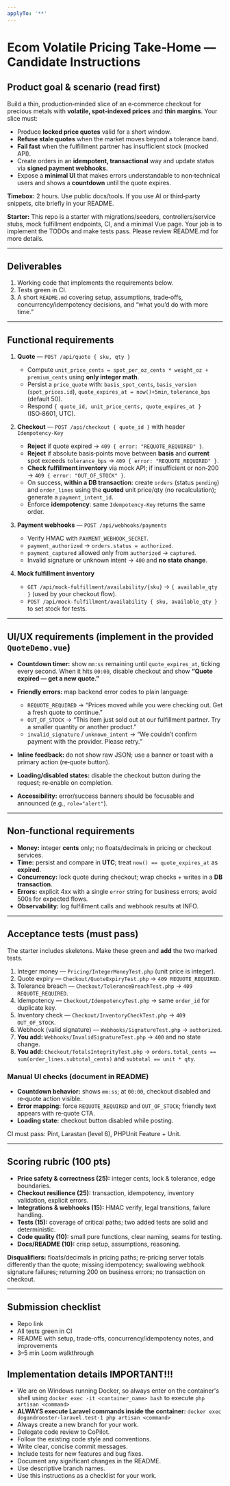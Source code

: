 ```yaml
---
applyTo: '**'
---
```

# Ecom Volatile Pricing Take‑Home — Candidate Instructions

## Product goal & scenario (read first)

Build a thin, production‑minded slice of an e‑commerce checkout for precious metals with **volatile, spot‑indexed prices** and **thin margins**. Your slice must:

- Produce **locked price quotes** valid for a short window.
- **Refuse stale quotes** when the market moves beyond a tolerance band.
- **Fail fast** when the fulfillment partner has insufficient stock (mocked API).
- Create orders in an **idempotent, transactional** way and update status via **signed payment webhooks**.
- Expose a **minimal UI** that makes errors understandable to non‑technical users and shows a **countdown** until the quote expires.

**Timebox:** 2 hours. Use public docs/tools. If you use AI or third‑party snippets, cite briefly in your README.

**Starter:** This repo is a starter with migrations/seeders, controllers/service stubs, mock fulfillment endpoints, CI, and a minimal Vue page. Your job is to implement the TODOs and make tests pass. Please review README.md for more details.

---

## Deliverables

1. Working code that implements the requirements below.
2. Tests green in CI.
3. A short `README.md` covering setup, assumptions, trade‑offs, concurrency/idempotency decisions, and “what you’d do with more time.”

---

## Functional requirements

1. **Quote** — `POST /api/quote { sku, qty }`

   - Compute `unit_price_cents = spot_per_oz_cents * weight_oz + premium_cents` using **only integer math**.
   - Persist a `price_quote` with: `basis_spot_cents`, `basis_version` (`spot_prices.id`), `quote_expires_at = now()+5min`, `tolerance_bps` (default 50).
   - Respond `{ quote_id, unit_price_cents, quote_expires_at }` (ISO‑8601, UTC).

2. **Checkout** — `POST /api/checkout { quote_id }` with header `Idempotency-Key`

   - **Reject** if quote expired → `409 { error: "REQUOTE_REQUIRED" }`.
   - **Reject** if absolute basis‑points move between **basis** and **current** spot exceeds `tolerance_bps` → `409 { error: "REQUOTE_REQUIRED" }`.
   - **Check fulfillment inventory** via mock API; if insufficient or non‑200 → `409 { error: "OUT_OF_STOCK" }`.
   - On success, **within a DB transaction**: create `orders` (status `pending`) and `order_lines` using the **quoted** unit price/qty (no recalculation); generate a `payment_intent_id`.
   - Enforce **idempotency**: same `Idempotency-Key` returns the same order.

3. **Payment webhooks** — `POST /api/webhooks/payments`

   - Verify HMAC with `PAYMENT_WEBHOOK_SECRET`.
   - `payment_authorized` → `orders.status = authorized`.
   - `payment_captured` allowed only from `authorized` → `captured`.
   - Invalid signature or unknown intent → `400` and **no state change**.

4. **Mock fulfillment inventory**

   - `GET /api/mock-fulfillment/availability/{sku}` → `{ available_qty }` (used by your checkout flow).
   - `POST /api/mock-fulfillment/availability { sku, available_qty }` to set stock for tests.

---

## UI/UX requirements (implement in the provided `QuoteDemo.vue`)

- **Countdown timer:** show `mm:ss` remaining until `quote_expires_at`, ticking every second. When it hits `00:00`, disable checkout and show **“Quote expired — get a new quote.”**
- **Friendly errors:** map backend error codes to plain language:

  - `REQUOTE_REQUIRED` → “Prices moved while you were checking out. Get a fresh quote to continue.”
  - `OUT_OF_STOCK` → “This item just sold out at our fulfillment partner. Try a smaller quantity or another product.”
  - `invalid_signature` / `unknown_intent` → “We couldn’t confirm payment with the provider. Please retry.”

- **Inline feedback:** do not show raw JSON; use a banner or toast with a primary action (re‑quote button).
- **Loading/disabled states:** disable the checkout button during the request; re‑enable on completion.
- **Accessibility:** error/success banners should be focusable and announced (e.g., `role="alert"`).

---

## Non‑functional requirements

- **Money:** integer **cents** only; no floats/decimals in pricing or checkout services.
- **Time:** persist and compare in **UTC**; treat `now() == quote_expires_at` as **expired**.
- **Concurrency:** lock quote during checkout; wrap checks + writes in a **DB transaction**.
- **Errors:** explicit 4xx with a single `error` string for business errors; avoid 500s for expected flows.
- **Observability:** log fulfillment calls and webhook results at INFO.

---

## Acceptance tests (must pass)

The starter includes skeletons. Make these green and **add** the two marked tests.

1. Integer money — `Pricing/IntegerMoneyTest.php` (unit price is integer).
2. Quote expiry — `Checkout/QuoteExpiryTest.php` → `409 REQUOTE_REQUIRED`.
3. Tolerance breach — `Checkout/ToleranceBreachTest.php` → `409 REQUOTE_REQUIRED`.
4. Idempotency — `Checkout/IdempotencyTest.php` → same `order_id` for duplicate key.
5. Inventory check — `Checkout/InventoryCheckTest.php` → `409 OUT_OF_STOCK`.
6. Webhook (valid signature) — `Webhooks/SignatureTest.php` → `authorized`.
7. **You add:** `Webhooks/InvalidSignatureTest.php` → `400` and no state change.
8. **You add:** `Checkout/TotalsIntegrityTest.php` → `orders.total_cents == sum(order_lines.subtotal_cents)` and `subtotal == unit * qty`.

### Manual UI checks (document in README)

- **Countdown behavior:** shows `mm:ss`; at `00:00`, checkout disabled and re‑quote action visible.
- **Error mapping:** force `REQUOTE_REQUIRED` and `OUT_OF_STOCK`; friendly text appears with re‑quote CTA.
- **Loading state:** checkout button disabled while posting.

CI must pass: Pint, Larastan (level 6), PHPUnit Feature + Unit.

---

## Scoring rubric (100 pts)

- **Price safety & correctness (25):** integer cents, lock & tolerance, edge boundaries.
- **Checkout resilience (25):** transaction, idempotency, inventory validation, explicit errors.
- **Integrations & webhooks (15):** HMAC verify, legal transitions, failure handling.
- **Tests (15):** coverage of critical paths; two added tests are solid and deterministic.
- **Code quality (10):** small pure functions, clear naming, seams for testing.
- **Docs/README (10):** crisp setup, assumptions, reasoning.

**Disqualifiers:** floats/decimals in pricing paths; re‑pricing server totals differently than the quote; missing idempotency; swallowing webhook signature failures; returning 200 on business errors; no transaction on checkout.

---

## Submission checklist

- Repo link
- All tests green in CI
- README with setup, trade‑offs, concurrency/idempotency notes, and improvements
- 3–5 min Loom walkthrough

## Implementation details IMPORTANT!!!

- We are on Windows running Docker, so always enter on the container's shell using `docker exec -it <container_name> bash` to execute `php artisan <command>`
- **ALWAYS execute Laravel commands inside the container:** `docker exec dogandrooster-laravel.test-1 php artisan <command>`
- Always create a new branch for your work.
- Delegate code review to CoPilot.
- Follow the existing code style and conventions.
- Write clear, concise commit messages.
- Include tests for new features and bug fixes.
- Document any significant changes in the README.
- Use descriptive branch names.
- Use this instructions as a checklist for your work.